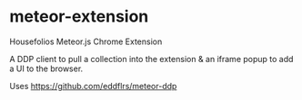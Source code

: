 # meteor-extension
Housefolios Meteor.js Chrome Extension

A DDP client to pull a collection into the extension & an iframe popup to add a UI to the browser.


Uses https://github.com/eddflrs/meteor-ddp



